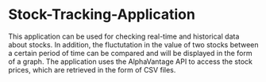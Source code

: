 # Stock-Tracking-Application
This application can be used for checking real-time and historical data about stocks. In addition, the fluctutation in the value of two stocks between a certain period of time can be compared and will be displayed in the form of a graph. The application uses the AlphaVantage API to access the stock prices, which are retrieved in the form of CSV files.
